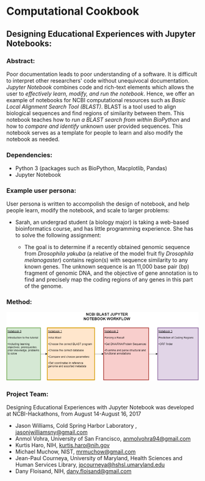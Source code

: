 # Computational Cookbook

## Designing Educational Experiences with Jupyter Notebooks:

### Abstract:
Poor documentation leads to poor understanding of a software. It is difficult to interpret other researchers' code without unequivocal documentation. *Jupyter Notebook* combines code and rich-text elements which allows the user to *effectively learn, modify, and run the notebook*. Hence, we offer an example of notebooks for NCBI computational resources such as *Basic Local Alignment Search Tool (BLAST)*. BLAST is a tool used to align biological sequences and find regions of similarity between them. This notebook teaches how to *run a BLAST search from within BioPython* and how to *compare and identify* unknown user provided sequences. This notebook serves as a template for people to learn and also modify the notebook as needed.

### Dependencies:
* Python 3 (packages such as BioPython, Macplotlib, Pandas)
* Jupyter Notebook

### Example user persona:
User persona is written to accompolish the design of notebook, and help people learn, modify the notebook, and scale to larger problems:

* Sarah, an undergrad student (a biology major) is taking a web-based bioinformatics course, and has little programming experience. She has to solve the following assignment:

  * The goal is to determine if a recently obtained genomic sequence from *Drosophila yakuba* (a
relative of the model fruit fly *Drosophila melanogaster*) contains region(s) with sequence
similarity to any known genes. The unknown sequence is an 11,000 base pair (bp) fragment of
genomic DNA, and the objective of gene annotation is to find and precisely map the coding
regions of any genes in this part of the genome.

### Method:
![Workflow_Jupyter.png](/presentations/Workflow_Jupyter.png?raw=true "Workflow_Jupyter.png")

### Project Team:

Designing Educational Experiences with Jupyter Notebook was developed at NCBI-Hackathons, from August 14-August 16, 2017

* Jason Williams, Cold Spring Harbor Laboratory , jasonjwilliamsny@gmail.com
* Anmol Vohra, University of San Francisco, anmolvohra94@gmail.com
* Kurtis Haro, NIH, kurtis.haro@nih.gov
* Michael Muchow, NIST, mrmuchow@gmail.com
* Jean-Paul Courneya, University of Maryland, Health Sciences and Human Services Library, jpcourneya@hshsl.umaryland.edu
* Dany Floisand, NIH, dany.floisand@gmail.com




